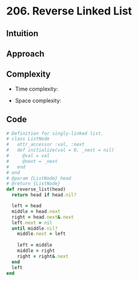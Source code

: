 # 206. Reverse Linked List

## Intuition

## Approach
<!-- Describe your approach to solving the problem. -->

## Complexity

- Time complexity:
<!-- Add your time complexity here, e.g. $$O(n)$$ -->

- Space complexity:
<!-- Add your space complexity here, e.g. $$O(n)$$ -->

## Code

```ruby
# Definition for singly-linked list.
# class ListNode
#   attr_accessor :val, :next
#   def initialize(val = 0, _next = nil)
#     @val = val
#     @next = _next
#   end
# end
# @param {ListNode} head
# @return {ListNode}
def reverse_list(head)
  return head if head.nil?

  left = head
  middle = head.next
  right = head.next&.next
  left.next = nil
  until middle.nil?
    middle.next = left
    
    left = middle
    middle = right
    right = right&.next
  end
  left
end
```
